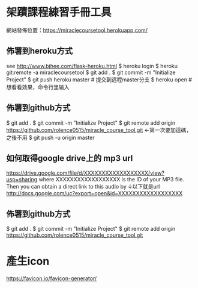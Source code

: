 # 架蹟課程練習手冊工具

網站發佈位置：https://miraclecoursetool.herokuapp.com/

## 佈署到heroku方式
see http://www.bjhee.com/flask-heroku.html
$ heroku login
$ heroku git:remote -a miraclecoursetool
$ git add .
$ git commit -m "Initialize Project"
$ git push heroku master               # 提交到远程master分支
$ heroku open # 想看看效果，命令行里输入

## 佈署到github方式
$ git add .
$ git commit -m "Initialize Project"
$ git remote add origin https://github.com/rolence0515/miracle_course_tool.git <-第一次要加這碼，之後不用
$ git push -u origin master



## 如何取得google drive上的 mp3 url 
https://drive.google.com/file/d/XXXXXXXXXXXXXXXXXX/view?usp=sharing 
where XXXXXXXXXXXXXXXXXX is the ID of your MP3 file. Then you can obtain a direct link to this audio by
↓以下就是url
http://docs.google.com/uc?export=open&id=XXXXXXXXXXXXXXXXXX


## 佈署到github方式
$ git add .
$ git commit -m "Initialize Project"
$ git remote add origin https://github.com/rolence0515/miracle_course_tool.git


# 產生icon
https://favicon.io/favicon-generator/